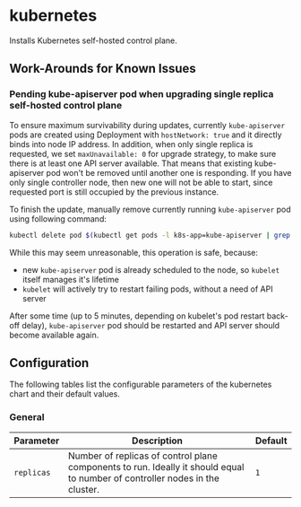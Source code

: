 # kubernetes

Installs Kubernetes self-hosted control plane.

## Work-Arounds for Known Issues

### Pending kube-apiserver pod when upgrading single replica self-hosted control plane

To ensure maximum survivability during updates, currently `kube-apiserver` pods are created using Deployment with `hostNetwork: true` and it directly binds into node IP address. In addition, when only single replica is requested, we set `maxUnavailable: 0` for upgrade strategy, to make sure there is at least one API server available. That means that existing kube-apiserver pod won't be removed until another one is responding. If you have only single controller node, then new one will not be able to start, since requested port is still occupied by the previous instance.

To finish the update, manually remove currently running `kube-apiserver` pod using following command:
```sh
kubectl delete pod $(kubectl get pods -l k8s-app=kube-apiserver | grep Running | cut -d" " -f1)
```

While this may seem unreasonable, this operation is safe, because:
- new `kube-apiserver` pod is already scheduled to the node, so `kubelet` itself manages it's lifetime
- `kubelet` will actively try to restart failing pods, without a need of API server

After some time (up to 5 minutes, depending on kubelet's pod restart back-off delay), `kube-apiserver` pod
should be restarted and API server should become available again.

## Configuration

The following tables list the configurable parameters of the kubernetes chart and their default values.

### General
| Parameter  | Description                                                                                                                  | Default |
|------------|------------------------------------------------------------------------------------------------------------------------------|---------|
| `replicas` | Number of replicas of control plane components to run. Ideally it should equal to number of controller nodes in the cluster. | `1`     |
